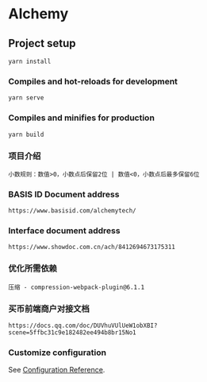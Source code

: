# Alchemy

## Project setup
```
yarn install
```

### Compiles and hot-reloads for development
```
yarn serve
```

### Compiles and minifies for production
```
yarn build
```

### 项目介绍
```
小数规则：数值>0，小数点后保留2位 | 数值<0，小数点后最多保留6位
```

### BASIS ID Document address
```
https://www.basisid.com/alchemytech/
```

### Interface document address
```
https://www.showdoc.com.cn/ach/8412694673175311
```

### 优化所需依赖
```
压缩 - compression-webpack-plugin@6.1.1
```

### 买币前端商户对接文档
```
https://docs.qq.com/doc/DUVhuVUlUeW1obXBI?scene=5ffbc31c9e182482ee494b8br15No1
```

### Customize configuration
See [Configuration Reference](https://cli.vuejs.org/config/).

